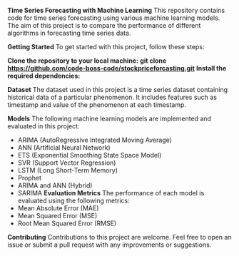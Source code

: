 **Time Series Forecasting with Machine Learning**
This repository contains code for time series forecasting using various machine learning models. The aim of this project is to compare the performance of different algorithms in forecasting time series data.

**Getting Started**
To get started with this project, follow these steps:

**Clone the repository to your local machine:**
      **git clone https://github.com/code-boss-code/stockpriceforcasting.git**
**Install the required dependencies:**

**Dataset**
The dataset used in this project is a time series dataset containing historical data of a particular phenomenon. It includes features such as timestamp and value of the phenomenon at each timestamp.

**Models**
The following machine learning models are implemented and evaluated in this project:

  - ARIMA (AutoRegressive Integrated Moving Average)
  - ANN (Artificial Neural Network)
  - ETS (Exponential Smoothing State Space Model)
  - SVR (Support Vector Regression)
  - LSTM (Long Short-Term Memory)
  - Prophet
  - ARIMA and ANN (Hybrid)
  - SARIMA
**Evaluation Metrics**
The performance of each model is evaluated using the following metrics:
  - Mean Absolute Error (MAE)
  - Mean Squared Error (MSE)
  - Root Mean Squared Error (RMSE)

**Contributing**
Contributions to this project are welcome. Feel free to open an issue or submit a pull request with any improvements or suggestions.
